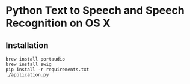# Python Text to Speech and Speech Recognition on OS X

## Installation
````
brew install portaudio
brew install swig
pip install -r requirements.txt
./application.py
````
